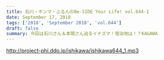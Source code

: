 ```yaml
---
title: 石川・ホンマ・ぶるんのBe-SIDE Your Life! vol.644-1
date: September 17, 2018
tags: ['2018', 'September 2018', 'vol.644']
draft: false
summary: 今回は石川さん＆本間さん迫るイナズマ！宿泊地は！？KAGAWA
---
```


http://project-phi.ddo.jp/ishikawa/ishikawa644_1.mp3